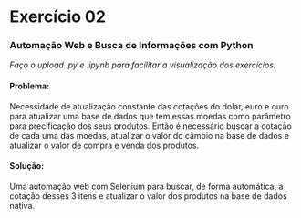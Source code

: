 # Exercício 02


### Automação Web e Busca de Informações com Python

<i>Faço o upload .py e .ipynb para facilitar a visualização dos exercícios.</i>

#### Problema: 
Necessidade de atualização constante das cotações do dolar, euro e ouro para atualizar uma base de dados que tem essas moedas como parâmetro para precificação dos seus produtos. Então é necessário buscar a cotação de cada uma das moedas, atualizar o valor do câmbio na base de dados e atualizar o valor de compra e venda dos produtos.

#### Solução: 
Uma automação web com Selenium para buscar, de forma automática, a cotação desses 3 itens e atualizar o valor dos produtos na base de dados nativa.
